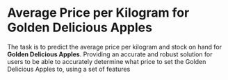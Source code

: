 # Average Price per Kilogram for Golden Delicious Apples
The task is to predict the average price per kilogram and stock on hand for **Golden Delicious Apples**.
Providing an accurate and robust solution for users to be able to accurately determine what price to set the Golden Delicious Apples to, using a set of features

